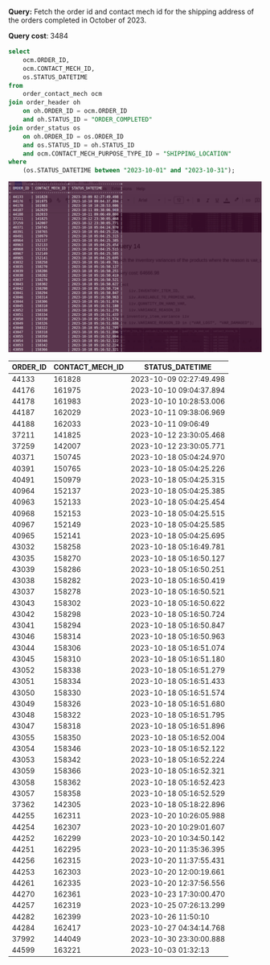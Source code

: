 **Query:** Fetch the order id and contact mech id for the shipping address of the orders completed in October of 2023.

**Query cost**: 3484

```sql
select
	ocm.ORDER_ID,
	ocm.CONTACT_MECH_ID,
	os.STATUS_DATETIME
from
	order_contact_mech ocm
join order_header oh
	on oh.ORDER_ID = ocm.ORDER_ID
	and oh.STATUS_ID = "ORDER_COMPLETED"
join order_status os
	on oh.ORDER_ID = os.ORDER_ID
	and os.STATUS_ID = oh.STATUS_ID
	and ocm.CONTACT_MECH_PURPOSE_TYPE_ID = "SHIPPING_LOCATION"
where
	(os.STATUS_DATETIME between "2023-10-01" and "2023-10-31");
```

![alt text](image.png)

| ORDER_ID | CONTACT_MECH_ID | STATUS_DATETIME         |
| -------- | --------------- | ----------------------- |
| 44133    | 161828          | 2023-10-09 02:27:49.498 |
| 44176    | 161975          | 2023-10-10 09:04:37.894 |
| 44178    | 161983          | 2023-10-10 10:28:53.006 |
| 44187    | 162029          | 2023-10-11 09:38:06.969 |
| 44188    | 162033          | 2023-10-11 09:06:49     |
| 37211    | 141825          | 2023-10-12 23:30:05.468 |
| 37259    | 142007          | 2023-10-12 23:30:05.771 |
| 40371    | 150745          | 2023-10-18 05:04:24.970 |
| 40391    | 150765          | 2023-10-18 05:04:25.226 |
| 40491    | 150979          | 2023-10-18 05:04:25.315 |
| 40964    | 152137          | 2023-10-18 05:04:25.385 |
| 40963    | 152133          | 2023-10-18 05:04:25.454 |
| 40968    | 152153          | 2023-10-18 05:04:25.515 |
| 40967    | 152149          | 2023-10-18 05:04:25.585 |
| 40965    | 152141          | 2023-10-18 05:04:25.695 |
| 43032    | 158258          | 2023-10-18 05:16:49.781 |
| 43035    | 158270          | 2023-10-18 05:16:50.127 |
| 43039    | 158286          | 2023-10-18 05:16:50.251 |
| 43038    | 158282          | 2023-10-18 05:16:50.419 |
| 43037    | 158278          | 2023-10-18 05:16:50.521 |
| 43043    | 158302          | 2023-10-18 05:16:50.622 |
| 43042    | 158298          | 2023-10-18 05:16:50.724 |
| 43041    | 158294          | 2023-10-18 05:16:50.847 |
| 43046    | 158314          | 2023-10-18 05:16:50.963 |
| 43044    | 158306          | 2023-10-18 05:16:51.074 |
| 43045    | 158310          | 2023-10-18 05:16:51.180 |
| 43052    | 158338          | 2023-10-18 05:16:51.279 |
| 43051    | 158334          | 2023-10-18 05:16:51.433 |
| 43050    | 158330          | 2023-10-18 05:16:51.574 |
| 43049    | 158326          | 2023-10-18 05:16:51.680 |
| 43048    | 158322          | 2023-10-18 05:16:51.795 |
| 43047    | 158318          | 2023-10-18 05:16:51.896 |
| 43055    | 158350          | 2023-10-18 05:16:52.004 |
| 43054    | 158346          | 2023-10-18 05:16:52.122 |
| 43053    | 158342          | 2023-10-18 05:16:52.224 |
| 43059    | 158366          | 2023-10-18 05:16:52.321 |
| 43058    | 158362          | 2023-10-18 05:16:52.423 |
| 43057    | 158358          | 2023-10-18 05:16:52.529 |
| 37362    | 142305          | 2023-10-18 05:18:22.896 |
| 44255    | 162311          | 2023-10-20 10:26:05.988 |
| 44254    | 162307          | 2023-10-20 10:29:01.607 |
| 44252    | 162299          | 2023-10-20 10:34:50.142 |
| 44251    | 162295          | 2023-10-20 11:35:36.395 |
| 44256    | 162315          | 2023-10-20 11:37:55.431 |
| 44253    | 162303          | 2023-10-20 12:00:19.661 |
| 44261    | 162335          | 2023-10-20 12:37:56.556 |
| 44270    | 162361          | 2023-10-23 17:30:00.470 |
| 44257    | 162319          | 2023-10-25 07:26:13.299 |
| 44282    | 162399          | 2023-10-26 11:50:10     |
| 44284    | 162417          | 2023-10-27 04:34:14.768 |
| 37992    | 144049          | 2023-10-30 23:30:00.888 |
| 44599    | 163221          | 2023-10-03 01:32:13     |
